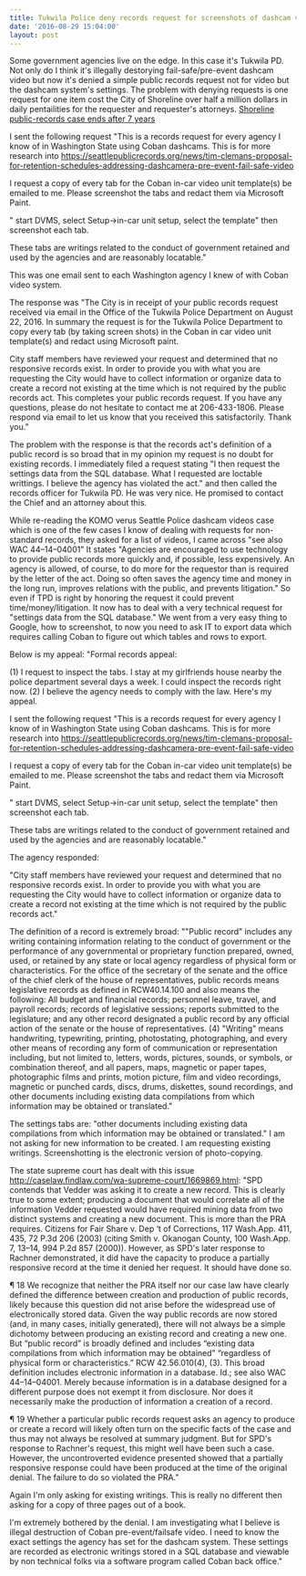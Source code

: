 ```yaml
---
title: Tukwila Police deny records request for screenshots of dashcam video settings
date: '2016-08-29 15:04:00'
layout: post
---
```

Some government agencies live on the edge. In this case it's Tukwila PD. Not only do I think it's illegally destorying fail-safe/pre-event dashcam video but now it's denied a simple public records request not for video but the dashcam system's settings. The problem with denying requests is one request for one item cost the City of Shoreline over half a million dollars in daily pentailities for the requester and requester's attorneys. [Shoreline public-records case ends after 7 years](http://www.seattletimes.com/seattle-news/shoreline-public-records-case-ends-after-7-years/)

I sent the following request "This is a records request for every
agency I know of in Washington State using Coban dashcams. This is for
more research into
https://seattlepublicrecords.org/news/tim-clemans-proposal-for-retention-schedules-addressing-dashcamera-pre-event-fail-safe-video

I request a copy of every tab for the Coban in-car video unit
template(s) be emailed to me. Please screenshot the tabs and redact
them via Microsoft Paint.

" start DVMS, select Setup->in-car unit setup, select the template"
then screenshot each tab.

These tabs are writings related to the conduct of government retained
and used by the agencies and are reasonably locatable."

This was one email sent to each Washington agency I knew of with Coban video system.

The response was "The City is in receipt of your public records request received via email in the Office of the Tukwila Police Department on August 22, 2016.  In summary the request is for the Tukwila Police Department to copy every tab (by taking screen shots) in the Coban in car video unit template(s) and redact using Microsoft paint.
 
City staff members have reviewed your request and determined that no responsive records exist. In order to provide you with what you are requesting the City would have to collect information or organize data to create a record not existing at the time which is not required by the public records act.
This completes your public records request.  If you have any questions, please do not hesitate to contact me at 206-433-1806.  Please respond via email to let us know that you received this satisfactorily.  Thank you."

The problem with the response is that the records act's definition of a public record is so broad that in my opinion my request is no doubt for existing records. I immediately filed a request stating "I then request the settings data from the SQL database. What I requested are loctable writtings. I believe the agency has violated the act." and then called the records officer for Tukwila PD. He was very nice. He promised to contact the Chief and an attorney about this. 

While re-reading the KOMO verus Seattle Police dashcam videos case which is one of the few cases I know of dealing with requests for non-standard records, they asked for a list of videos, I came across "see also WAC 44–14–04001" It states "Agencies are encouraged to use technology to provide public records more quickly and, if possible, less expensively. An agency is allowed, of course, to do more for the requestor than is required by the letter of the act. Doing so often saves the agency time and money in the long run, improves relations with the public, and prevents litigation." So even if TPD is right by honoring the request it could prevent time/money/litigation. It now has to deal with a very technical request for "settings data from the SQL database." We went from a very easy thing to Google, how to screenshot, to now you need to ask IT to export data which requires calling Coban to figure out which tables and rows to export.

Below is my appeal:
"Formal records appeal:

(1) I request to inspect the tabs. I stay at my girlfriends house
nearby the police department several days a week. I could inspect the
records right now. (2) I believe the agency needs to comply with the
law. Here's my appeal.

I sent the following request "This is a records request for every
agency I know of in Washington State using Coban dashcams. This is for
more research into
https://seattlepublicrecords.org/news/tim-clemans-proposal-for-retention-schedules-addressing-dashcamera-pre-event-fail-safe-video

I request a copy of every tab for the Coban in-car video unit
template(s) be emailed to me. Please screenshot the tabs and redact
them via Microsoft Paint.

" start DVMS, select Setup->in-car unit setup, select the template"
then screenshot each tab.

These tabs are writings related to the conduct of government retained
and used by the agencies and are reasonably locatable."

The agency responded:

"City staff members have reviewed your request and determined that no
responsive records exist. In order to provide you with what you are
requesting the City would have to collect information or organize data
to create a record not existing at the time which is not required by
the public records act."

The definition of a record is extremely broad:
""Public record" includes any writing containing information relating
to the conduct of government or the performance of any governmental or
proprietary function prepared, owned, used, or retained by any state
or local agency regardless of physical form or characteristics. For
the office of the secretary of the senate and the office of the chief
clerk of the house of representatives, public records means
legislative records as defined in RCW40.14.100 and also means the
following: All budget and financial records; personnel leave, travel,
and payroll records; records of legislative sessions; reports
submitted to the legislature; and any other record designated a public
record by any official action of the senate or the house of
representatives.
(4) "Writing" means handwriting, typewriting, printing, photostating,
photographing, and every other means of recording any form of
communication or representation including, but not limited to,
letters, words, pictures, sounds, or symbols, or combination thereof,
and all papers, maps, magnetic or paper tapes, photographic films and
prints, motion picture, film and video recordings, magnetic or punched
cards, discs, drums, diskettes, sound recordings, and other documents
including existing data compilations from which information may be
obtained or translated."

The settings tabs are: "other documents including existing data
compilations from which information may be obtained or translated." I
am not asking for new information to be created. I am requesting
existing writings. Screenshotting is the electronic version of
photo-copying.

The state supreme court has dealt with this issue
http://caselaw.findlaw.com/wa-supreme-court/1669869.html:
"SPD contends that Vedder was asking it to create a new record. This
is clearly true to some extent; producing a document that would
correlate all of the information Vedder requested would have required
mining data from two distinct systems and creating a new document.
This is more than the PRA requires. Citizens for Fair Share v. Dep ‘t
of Corrections, 117 Wash.App. 411, 435, 72 P.3d 206 (2003) (citing
Smith v. Okanogan County, 100 Wash.App. 7, 13–14, 994 P.2d 857
(2000)). However, as SPD's later response to Rachner demonstrated, it
did have the capacity to produce a partially responsive record at the
time it denied her request. It should have done so.

¶ 18 We recognize that neither the PRA itself nor our case law have
clearly defined the difference between creation and production of
public records, likely because this question did not arise before the
widespread use of electronically stored data. Given the way public
records are now stored (and, in many cases, initially generated),
there will not always be a simple dichotomy between producing an
existing record and creating a new one. But “public record” is broadly
defined and includes “existing data compilations from which
information may be obtained” “regardless of physical form or
characteristics.” RCW 42.56.010(4), (3). This broad definition
includes electronic information in a database. Id.; see also WAC
44–14–04001. Merely because information is in a database designed for
a different purpose does not exempt it from disclosure. Nor does it
necessarily make the production of information a creation of a record.

¶ 19 Whether a particular public records request asks an agency to
produce or create a record will likely often turn on the specific
facts of the case and thus may not always be resolved at summary
judgment. But for SPD's response to Rachner's request, this might well
have been such a case. However, the uncontroverted evidence presented
showed that a partially responsive response could have been produced
at the time of the original denial. The failure to do so violated the
PRA."

Again I'm only asking for existing writings. This is really no
different then asking for a copy of three pages out of a book.

I'm extremely bothered by the denial. I am investigating what I
believe is illegal destruction of Coban pre-event/failsafe video. I
need to know the exact settings the agency has set for the dashcam
system. These settings are recorded as electronic writings stored in a
SQL database and viewable by non technical folks via a software
program called Coban back office."